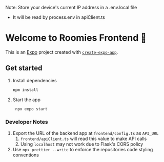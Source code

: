 Note: Store your device's current IP address in a .env.local file

- It will be read by process.env in apiClient.ts

# Welcome to Roomies Frontend 👋

This is an [Expo](https://expo.dev) project created with [`create-expo-app`](https://www.npmjs.com/package/create-expo-app).

## Get started

1. Install dependencies

   ```bash
   npm install
   ```

2. Start the app

   ```bash
    npx expo start
   ```

### Developer Notes
1. Export the URL of the backend app at `frontend/config.ts` as `API_URL`
   1. `frontend/apiClient.ts` will read this value to make API calls
   2. Using `localhost` may not work due to Flask's CORS policy
2. Use `npx prettier --write` to enforce the repositories code styling conventions
